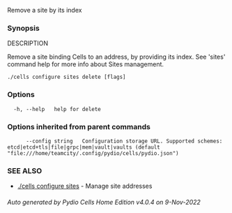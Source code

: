 Remove a site by its index

### Synopsis


DESCRIPTION

  Remove a site binding Cells to an address, by providing its index.
  See 'sites' command help for more info about Sites management.


```
./cells configure sites delete [flags]
```

### Options

```
  -h, --help   help for delete
```

### Options inherited from parent commands

```
      --config string   Configuration storage URL. Supported schemes: etcd|etcd+tls|file|grpc|mem|vault|vaults (default "file:///home/teamcity/.config/pydio/cells/pydio.json")
```

### SEE ALSO

* [./cells configure sites](./cells-configure-sites)	 - Manage site addresses

###### Auto generated by Pydio Cells Home Edition v4.0.4 on 9-Nov-2022
